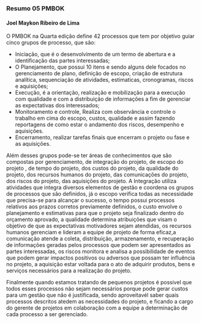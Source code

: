 
### Resumo 05 PMBOK

#### Joel Maykon Ribeiro de Lima

O PMBOK na Quarta edição define  42 processos que tem por objetivo guiar cinco grupos de processo, que são:
- Iniciação, que é o desenvolvimento de um termo de abertura e a identificação das partes interessadas;
- O Planejamento, que possui 10 itens e sendo alguns dele focados no gerenciamento de plano, definição de escopo, criação de estrutura analítica, sequenciação de atividades, estimaticas, cronogramas, riscos e aquisições;
- Execução, é a orientação, realização e mobilização para a execução com qualidade e com a distribuição de informações a fim de gerenciar as expectativas dos interessados;
- Monitoramento e controle, Realiza com observância e controle o trabalho em cima do escopo, custos, qualidade e assim fazendo reportagens de como estar o andamento dos riscos, desempenho e aquisições.
- Encerramento, realizar tarefas finais que encerram o projeto ou fase e as aquisições.

Além desses grupos pode-se ter áreas de conhecimentos que são compostas por gerenciamento, de integração do projeto, de escopo do projeto , de tempo do projeto, dos custos do projeto, da qualidade do projeto, dos recursos humanos do projeto, das comunicações do projeto, dos riscos do projeto, das aquisições do projeto.
 A Integração utiliza atividades que integra diversos elementos de gestão e coordena os grupos de processos que são definidos, já o escopo verifica todas as necessidade que precisa-se para alcançar o sucesso, o tempo possui processos relativos aos prazos corretos previamente definidos, o custo envolve o planejamento e estimativas para que o projeto seja finalizado dentro do orçamento aprovado, a qualidade determina atribuições que visam o objetivo de que as expectativas motivadores sejam atendidas, os  recursos humanos gerenciam e lideram a equipe de projeto de forma eficaz,a comunicação atende a coleta, distribuição, armazenamento, e recuperação de informações geradas pelos processos que podem ser apresentados as partes interessadas, os riscos monitora e analisa a possibilidade de eventos que podem gerar impactos positivos ou adversos que possam ter influência no projeto, a aquisição estar voltada para o ato de adquirir produtos, bens e serviços necessários para a realização do projeto.
 
 Finalmente quando estamos tratando de pequenos projetos é possivel que todos esses processos não sejam necessários porque pode gerar custos para um gestão que não é justificada, sendo aproveitavél saber quais processos descritos atedem as necessidades do projeto, e ficando a cargo do gerente de projetos em colaboração com a equipe a determinação de cada processo a ser gerenciado.
